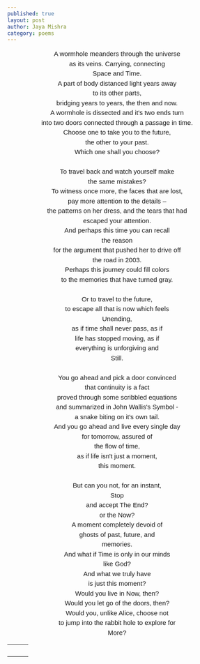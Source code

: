 ```yaml
---
published: true
layout: post
author: Jaya Mishra
category: poems
---
```

<p style="margin: 0in 0in 0.0001pt; line-height: 150%; font-size: 15px; font-family: Calibri, sans-serif; text-align: center;">A wormhole meanders through the universe</p>

<p style="margin: 0in 0in 0.0001pt; line-height: 150%; font-size: 15px; font-family: Calibri, sans-serif; text-align: center;">as its veins. Carrying, connecting</p>

<p style="margin: 0in 0in 0.0001pt; line-height: 150%; font-size: 15px; font-family: Calibri, sans-serif; text-align: center;">Space and Time.</p>

<p style="margin: 0in 0in 0.0001pt; line-height: 150%; font-size: 15px; font-family: Calibri, sans-serif; text-align: center;">A part of body distanced light years away</p>

<p style="margin: 0in 0in 0.0001pt; line-height: 150%; font-size: 15px; font-family: Calibri, sans-serif; text-align: center;">to its other parts,</p>

<p style="margin: 0in 0in 0.0001pt; line-height: 150%; font-size: 15px; font-family: Calibri, sans-serif; text-align: center;">bridging years to years, the then and now.</p>

<p style="margin: 0in 0in 0.0001pt; line-height: 150%; font-size: 15px; font-family: Calibri, sans-serif; text-align: center;">A wormhole is dissected and it&#39;s two ends turn</p>

<p style="margin: 0in 0in 0.0001pt; line-height: 150%; font-size: 15px; font-family: Calibri, sans-serif; text-align: center;">into two doors connected through a passage in time.</p>

<p style="margin: 0in 0in 0.0001pt; line-height: 150%; font-size: 15px; font-family: Calibri, sans-serif; text-align: center;">Choose one to take you to the future,</p>

<p style="margin: 0in 0in 0.0001pt; line-height: 150%; font-size: 15px; font-family: Calibri, sans-serif; text-align: center;">the other to your past.</p>

<p style="margin: 0in 0in 0.0001pt; line-height: 150%; font-size: 15px; font-family: Calibri, sans-serif; text-align: center;">Which one shall you choose?</p>

<p style="margin: 0in 0in 0.0001pt; line-height: 150%; font-size: 15px; font-family: Calibri, sans-serif; text-align: center;">&nbsp;</p>

<p style="margin: 0in 0in 0.0001pt; line-height: 150%; font-size: 15px; font-family: Calibri, sans-serif; text-align: center;">To travel back and watch yourself make</p>

<p style="margin: 0in 0in 0.0001pt; line-height: 150%; font-size: 15px; font-family: Calibri, sans-serif; text-align: center;">the same mistakes?</p>

<p style="margin: 0in 0in 0.0001pt; line-height: 150%; font-size: 15px; font-family: Calibri, sans-serif; text-align: center;">To witness once more, the faces that are lost,</p>

<p style="margin: 0in 0in 0.0001pt; line-height: 150%; font-size: 15px; font-family: Calibri, sans-serif; text-align: center;">pay more attention to the details &ndash;</p>

<p style="margin: 0in 0in 0.0001pt; line-height: 150%; font-size: 15px; font-family: Calibri, sans-serif; text-align: center;">the patterns on her dress, and the tears that had</p>

<p style="margin: 0in 0in 0.0001pt; line-height: 150%; font-size: 15px; font-family: Calibri, sans-serif; text-align: center;">escaped your attention.</p>

<p style="margin: 0in 0in 0.0001pt; line-height: 150%; font-size: 15px; font-family: Calibri, sans-serif; text-align: center;">And perhaps this time you can recall</p>

<p style="margin: 0in 0in 0.0001pt; line-height: 150%; font-size: 15px; font-family: Calibri, sans-serif; text-align: center;">the reason</p>

<p style="margin: 0in 0in 0.0001pt; line-height: 150%; font-size: 15px; font-family: Calibri, sans-serif; text-align: center;">for the argument that pushed her to drive off</p>

<p style="margin: 0in 0in 0.0001pt; line-height: 150%; font-size: 15px; font-family: Calibri, sans-serif; text-align: center;">the road in 2003.</p>

<p style="margin: 0in 0in 0.0001pt; line-height: 150%; font-size: 15px; font-family: Calibri, sans-serif; text-align: center;">Perhaps this journey could fill colors</p>

<p style="margin: 0in 0in 0.0001pt; line-height: 150%; font-size: 15px; font-family: Calibri, sans-serif; text-align: center;">to the memories that have turned gray.</p>

<p style="margin: 0in 0in 0.0001pt; line-height: 150%; font-size: 15px; font-family: Calibri, sans-serif; text-align: center;">&nbsp;</p>

<p style="margin: 0in 0in 0.0001pt; line-height: 150%; font-size: 15px; font-family: Calibri, sans-serif; text-align: center;">Or to travel to the future,</p>

<p style="margin: 0in 0in 0.0001pt; line-height: 150%; font-size: 15px; font-family: Calibri, sans-serif; text-align: center;">to escape all that is now which feels</p>

<p style="margin: 0in 0in 0.0001pt; line-height: 150%; font-size: 15px; font-family: Calibri, sans-serif; text-align: center;">Unending,</p>

<p style="margin: 0in 0in 0.0001pt; line-height: 150%; font-size: 15px; font-family: Calibri, sans-serif; text-align: center;">as if time shall never pass, as if</p>

<p style="margin: 0in 0in 0.0001pt; line-height: 150%; font-size: 15px; font-family: Calibri, sans-serif; text-align: center;">life has stopped moving, as if</p>

<p style="margin: 0in 0in 0.0001pt; line-height: 150%; font-size: 15px; font-family: Calibri, sans-serif; text-align: center;">everything is unforgiving and</p>

<p style="margin: 0in 0in 0.0001pt; line-height: 150%; font-size: 15px; font-family: Calibri, sans-serif; text-align: center;">Still.</p>

<p style="margin: 0in 0in 0.0001pt; line-height: 150%; font-size: 15px; font-family: Calibri, sans-serif; text-align: center;">&nbsp;</p>

<p style="margin: 0in 0in 0.0001pt; line-height: 150%; font-size: 15px; font-family: Calibri, sans-serif; text-align: center;">You go ahead and pick a door convinced</p>

<p style="margin: 0in 0in 0.0001pt; line-height: 150%; font-size: 15px; font-family: Calibri, sans-serif; text-align: center;">that continuity is a fact</p>

<p style="margin: 0in 0in 0.0001pt; line-height: 150%; font-size: 15px; font-family: Calibri, sans-serif; text-align: center;">proved through some scribbled equations</p>

<p style="margin: 0in 0in 0.0001pt; line-height: 150%; font-size: 15px; font-family: Calibri, sans-serif; text-align: center;">and summarized in John Wallis&#39;s Symbol -</p>

<p style="margin: 0in 0in 0.0001pt; line-height: 150%; font-size: 15px; font-family: Calibri, sans-serif; text-align: center;">a snake biting on it&#39;s own tail.</p>

<p style="margin: 0in 0in 0.0001pt; line-height: 150%; font-size: 15px; font-family: Calibri, sans-serif; text-align: center;">And you go ahead and live every single day</p>

<p style="margin: 0in 0in 0.0001pt; line-height: 150%; font-size: 15px; font-family: Calibri, sans-serif; text-align: center;">for tomorrow, assured of</p>

<p style="margin: 0in 0in 0.0001pt; line-height: 150%; font-size: 15px; font-family: Calibri, sans-serif; text-align: center;">the flow of time,</p>

<p style="margin: 0in 0in 0.0001pt; line-height: 150%; font-size: 15px; font-family: Calibri, sans-serif; text-align: center;">as if life isn&#39;t just a moment,</p>

<p style="margin: 0in 0in 0.0001pt; line-height: 150%; font-size: 15px; font-family: Calibri, sans-serif; text-align: center;">this moment.</p>

<p style="margin: 0in 0in 0.0001pt; line-height: 150%; font-size: 15px; font-family: Calibri, sans-serif; text-align: center;">&nbsp;</p>

<p style="margin: 0in 0in 0.0001pt; line-height: 150%; font-size: 15px; font-family: Calibri, sans-serif; text-align: center;">But can you not, for an instant,</p>

<p style="margin: 0in 0in 0.0001pt; line-height: 150%; font-size: 15px; font-family: Calibri, sans-serif; text-align: center;">Stop</p>

<p style="margin: 0in 0in 0.0001pt; line-height: 150%; font-size: 15px; font-family: Calibri, sans-serif; text-align: center;">and accept The End?</p>

<p style="margin: 0in 0in 0.0001pt; line-height: 150%; font-size: 15px; font-family: Calibri, sans-serif; text-align: center;">or the Now?</p>

<p style="margin: 0in 0in 0.0001pt; line-height: 150%; font-size: 15px; font-family: Calibri, sans-serif; text-align: center;">A moment completely devoid of</p>

<p style="margin: 0in 0in 0.0001pt; line-height: 150%; font-size: 15px; font-family: Calibri, sans-serif; text-align: center;">ghosts of past, future, and</p>

<p style="margin: 0in 0in 0.0001pt; line-height: 150%; font-size: 15px; font-family: Calibri, sans-serif; text-align: center;">memories.</p>

<p style="margin: 0in 0in 0.0001pt; line-height: 150%; font-size: 15px; font-family: Calibri, sans-serif; text-align: center;">And what if Time is only in our minds</p>

<p style="margin: 0in 0in 0.0001pt; line-height: 150%; font-size: 15px; font-family: Calibri, sans-serif; text-align: center;">like God?</p>

<p style="margin: 0in 0in 0.0001pt; line-height: 150%; font-size: 15px; font-family: Calibri, sans-serif; text-align: center;">And what we truly have</p>

<p style="margin: 0in 0in 0.0001pt; line-height: 150%; font-size: 15px; font-family: Calibri, sans-serif; text-align: center;">is just this moment?</p>

<p style="margin: 0in 0in 0.0001pt; line-height: 150%; font-size: 15px; font-family: Calibri, sans-serif; text-align: center;">Would you live in Now, then?</p>

<p style="margin: 0in 0in 0.0001pt; line-height: 150%; font-size: 15px; font-family: Calibri, sans-serif; text-align: center;">Would you let go of the doors, then?</p>

<p style="margin: 0in 0in 0.0001pt; line-height: 150%; font-size: 15px; font-family: Calibri, sans-serif; text-align: center;">Would you, unlike Alice, choose not</p>

<p style="margin: 0in 0in 0.0001pt; line-height: 150%; font-size: 15px; font-family: Calibri, sans-serif; text-align: center;">to jump into the rabbit hole to explore for</p>

<p style="margin: 0in 0in 0.0001pt; line-height: 150%; font-size: 15px; font-family: Calibri, sans-serif; text-align: center;">More?</p>

<table class="fr-dashed-borders fr-alternate-rows" style="width: 100%; text-align: center;">
	<tbody>
		<tr>
			<td style="text-align: center;">
				<br>
			</td>
			<td style="text-align: center;">
				<br>
			</td>
			<td style="text-align: center;">
				<div data-empty="true" style="text-align: center;">
					<br>
				</div>
			</td>
		</tr>
	</tbody>
</table>

<p>
	<br>
</p>
